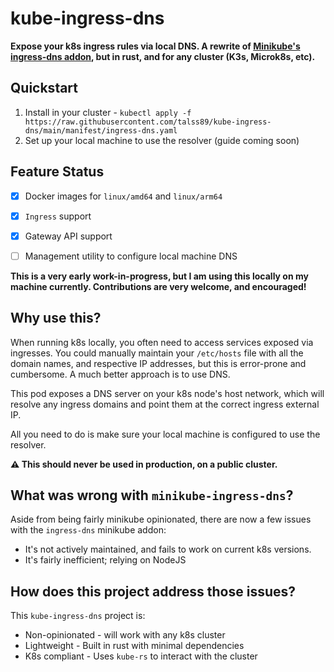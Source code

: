 # kube-ingress-dns

__Expose your k8s ingress rules via local DNS. A rewrite of [Minikube's ingress-dns addon](https://minikube.sigs.k8s.io/docs/handbook/addons/ingress-dns/), but in rust, and for any cluster (K3s, Microk8s, etc).__

## Quickstart

1. Install in your cluster - `kubectl apply -f https://raw.githubusercontent.com/talss89/kube-ingress-dns/main/manifest/ingress-dns.yaml`
2. Set up your local machine to use the resolver (guide coming soon)

## Feature Status

- [x] Docker images for `linux/amd64` and `linux/arm64`
- [x] `Ingress` support
- [x] Gateway API support
- [ ] Management utility to configure local machine DNS


**This is a very early work-in-progress, but I am using this locally on my machine currently. Contributions are very welcome, and encouraged!**

## Why use this?

When running k8s locally, you often need to access services exposed via ingresses. You could manually maintain your `/etc/hosts` file with all the domain names, and respective IP addresses, but this is error-prone and cumbersome. A much better approach is to use DNS.

This pod exposes a DNS server on your k8s node's host network, which will resolve any ingress domains and point them at the correct ingress external IP.

All you need to do is make sure your local machine is configured to use the resolver.

**:warning: This should never be used in production, on a public cluster.**

## What was wrong with `minikube-ingress-dns`?

Aside from being fairly minikube opinionated, there are now a few issues with the `ingress-dns` minikube addon:

- It's not actively maintained, and fails to work on current k8s versions.
- It's fairly inefficient; relying on NodeJS

## How does this project address those issues?

This `kube-ingress-dns` project is:

- Non-opinionated - will work with any k8s cluster
- Lightweight - Built in rust with minimal dependencies
- K8s compliant - Uses `kube-rs` to interact with the cluster
